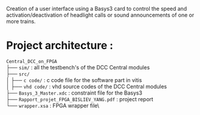 Creation of a user interface using a Basys3 card to control the speed and activation/deactivation of headlight calls or sound
announcements of one or more trains. 

# Project architecture :

``Central_DCC_on_FPGA ``\
├── ``sim/`` : all the testbench's of the DCC Central modules\
├── ``src/``\
│   ├── ``c code/`` : c code file for the software part in vitis\
│   ├── ``vhd code/`` : vhd source codes of the DCC Central modules\
├── ``Basys_3_Master.xdc`` : constraint file for the Basys3\
├── ``Rapport_projet_FPGA_BISLIEV_YANG.pdf`` : project report\
└── ``wrapper.xsa`` : FPGA wrapper file\
